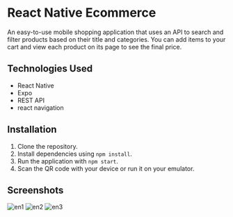 # React Native Ecommerce

An easy-to-use mobile shopping application that uses an API to search and filter products based on their title and categories. You can add items to your cart and view each product on its page to see the final price.

## Technologies Used

- React Native
- Expo
- REST API
- react navigation

## Installation

1. Clone the repository.
2. Install dependencies using `npm install`.
3. Run the application with `npm start`.
4. Scan the QR code with your device or run it on your emulator.

## Screenshots
![en1](https://github.com/ArashAzma/Ecommerce-react-native/assets/46264576/c658ba9c-b11d-4de7-aa00-3a1f48e69436)
![en2](https://github.com/ArashAzma/Ecommerce-react-native/assets/46264576/6807394f-4196-4016-b1f8-e5fc87ef5486)
![en3](https://github.com/ArashAzma/Ecommerce-react-native/assets/46264576/97c6d282-f2a7-4ddc-adb4-af67a3ae3434)

